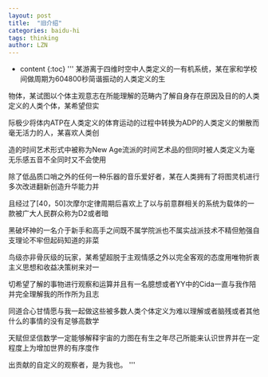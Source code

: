 ```yaml
---
layout: post
title:  "旧介绍"
categories: baidu-hi
tags: thinking
author: LZN
---
```


* content
{:toc}
'''
某游离于四维时空中人类定义的一有机系统，某在家和学校间做周期为604800秒简谐振动的人类定义的生

物体，某试图以个体主观意志在所能理解的范畴内了解自身存在原因及目的的人类定义的人类个体，某希望但实

际极少将体内ATP在人类定义的体育运动的过程中转换为ADP的人类定义的懒散而毫无活力的人，某喜欢人类创

造的时间艺术形式中被称为New Age流派的时间艺术品的但同时被人类定义为毫无乐感五音不全同时又不会使用

除了低品质口哨之外的任何一种乐器的音乐爱好者，某在人类拥有了将图灵机进行多次改进翻新创造升华能力并

且经过了[40，50]次摩尔定律周期后喜欢上了以与前意群相关的系统为载体的一款被广大人民群众称为D2或者暗

黑破坏神的一名介于新手和高手之间既不属学院派也不属实战派技术不精但勉强自支理论不牢但起码知道的非菜

鸟级亦非骨灰级的玩家，某希望超脱于主观情感之外以完全客观的态度用唯物折衷主义思想和收益决策树来对一

切希望了解的事物进行观察和运算并且有一名臆想或者YY中的Cida一直与我作陪并完全理解我的所作所为且志

同道合心甘情愿与我一起做这些被多数人类个体定义为难以理解或者脑残或者其他什么的事情的没有足够高数学

天赋但坚信数学一定能够解释宇宙的力图在有生之年尽己所能来认识世界并在一定程度上为增加世界的有序度作

出贡献的自定义的观察者，是为我也。
'''
